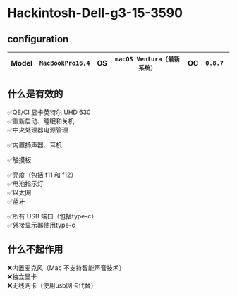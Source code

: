 # Hackintosh-Dell-g3-15-3590<br>

## configuration

Model | `MacBookPro16,4` | OS | `macOS Ventura（最新系统）` | OC | `0.8.7 ` 
---|---|---|---|---|---



##  什么是有效的
✅QE/CI 显卡英特尔 UHD 630 <br>
✅重新启动、睡眠和关机 <br>
✅中央处理器电源管理 <br>

✅内置扬声器、耳机 <br>

✅触摸板 <br>

✅亮度（包括 f11 和 f12） <br>
✅电池指示灯 <br>
✅以太网 <br>
✅蓝牙 <br>

✅所有 USB 端口（包括type-c） <br>
✅外接显示器使用type-c <br>


##  什么不起作用 <br>
❌内置麦克风（Mac 不支持智能声音技术） <br>
❌独立显卡 <br>
❌无线网卡（使用usb网卡代替）
